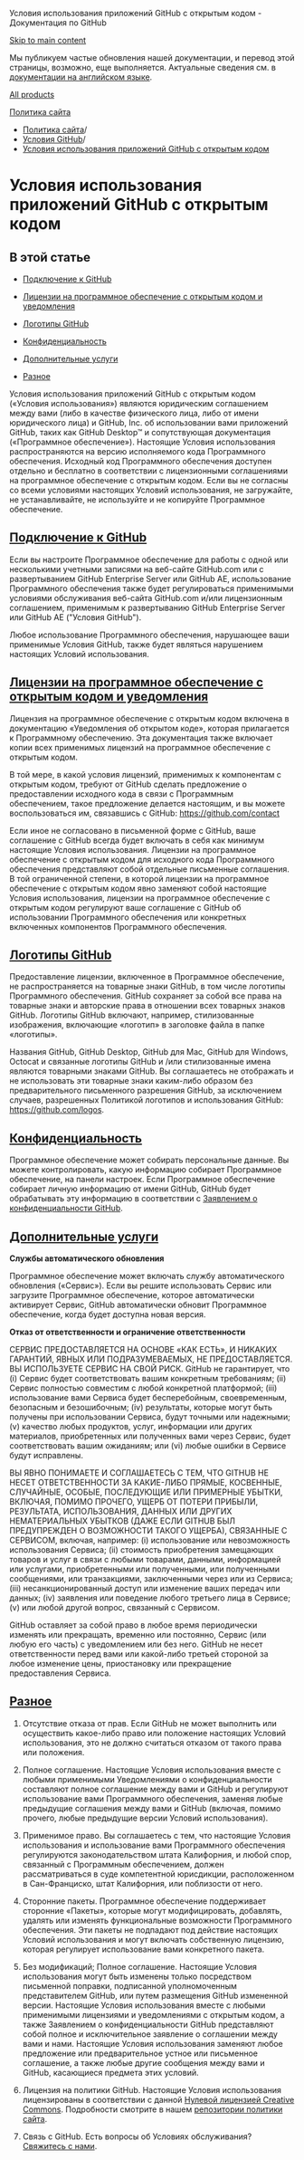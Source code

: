Условия использования приложений GitHub с открытым кодом - Документация по GitHub

[Skip to main content](#main-content)

Мы публикуем частые обновления нашей документации, и перевод этой страницы, возможно, еще выполняется. Актуальные сведения см. в [документации на английском языке](/en).

[All products](/ru)

[Политика сайта](/ru/site-policy)

* [Политика сайта](/ru/site-policy)/
* [Условия GitHub](/ru/site-policy/github-terms)/
* [Условия использования приложений GitHub с открытым кодом](/ru/site-policy/github-terms/github-open-source-applications-terms-and-conditions)

Условия использования приложений GitHub с открытым кодом
==========

В этой статье
----------

* [Подключение к GitHub](#connecting-to-github)

* [Лицензии на программное обеспечение с открытым кодом и уведомления](#open-source-licenses-and-notices)

* [Логотипы GitHub](#githubs-logos)

* [Конфиденциальность](#privacy)

* [Дополнительные услуги](#additional-services)

* [Разное](#miscellanea)

Условия использования приложений GitHub с открытым кодом («Условия использования») являются юридическим соглашением между вами (либо в качестве физического лица, либо от имени юридического лица) и GitHub, Inc. об использовании вами приложений GitHub, таких как GitHub Desktop™ и сопутствующая документация («Программное обеспечение»). Настоящие Условия использования распространяются на версию исполняемого кода Программного обеспечения. Исходный код Программного обеспечения доступен отдельно и бесплатно в соответствии с лицензионными соглашениями на программное обеспечение с открытым кодом. Если вы не согласны со всеми условиями настоящих Условий использования, не загружайте, не устанавливайте, не используйте и не копируйте Программное обеспечение.

[Подключение к GitHub](#connecting-to-github)
----------

Если вы настроите Программное обеспечение для работы с одной или несколькими учетными записями на веб-сайте GitHub.com или с развертыванием GitHub Enterprise Server или GitHub AE, использование Программного обеспечения также будет регулироваться применимыми условиями обслуживания веб-сайта GitHub.com и/или лицензионным соглашением, применимым к развертыванию GitHub Enterprise Server или GitHub AE ("Условия GitHub").

Любое использование Программного обеспечения, нарушающее ваши применимые Условия GitHub, также будет являться нарушением настоящих Условий использования.

[Лицензии на программное обеспечение с открытым кодом и уведомления](#open-source-licenses-and-notices)
----------

Лицензия на программное обеспечение с открытым кодом включена в документацию «Уведомления об открытом коде», которая прилагается к Программному обеспечению. Эта документация также включает копии всех применимых лицензий на программное обеспечение с открытым кодом.

В той мере, в какой условия лицензий, применимых к компонентам с открытым кодом, требуют от GitHub сделать предложение о предоставлении исходного кода в связи с Программным обеспечением, такое предложение делается настоящим, и вы можете воспользоваться им, связавшись с GitHub: <https://github.com/contact>

Если иное не согласовано в письменной форме с GitHub, ваше соглашение с GitHub всегда будет включать в себя как минимум настоящие Условия использования. Лицензии на программное обеспечение с открытым кодом для исходного кода Программного обеспечения представляют собой отдельные письменные соглашения. В той ограниченной степени, в которой лицензии на программное обеспечение с открытым кодом явно заменяют собой настоящие Условия использования, лицензии на программное обеспечение с открытым кодом регулируют ваше соглашение с GitHub об использовании Программного обеспечения или конкретных включенных компонентов Программного обеспечения.

[Логотипы GitHub](#githubs-logos)
----------

Предоставление лицензии, включенное в Программное обеспечение, не распространяется на товарные знаки GitHub, в том числе логотипы Программного обеспечения. GitHub сохраняет за собой все права на товарные знаки и авторские права в отношении всех товарных знаков GitHub. Логотипы GitHub включают, например, стилизованные изображения, включающие «логотип» в заголовке файла в папке «логотипы».

Названия GitHub, GitHub Desktop, GitHub для Mac, GitHub для Windows, Octocat и связанные логотипы GitHub и /или стилизованные имена являются товарными знаками GitHub. Вы соглашаетесь не отображать и не использовать эти товарные знаки каким-либо образом без предварительного письменного разрешения GitHub, за исключением случаев, разрешенных Политикой логотипов и использования GitHub: <https://github.com/logos>.

[Конфиденциальность](#privacy)
----------

Программное обеспечение может собирать персональные данные. Вы можете контролировать, какую информацию собирает Программное обеспечение, на панели настроек. Если Программное обеспечение собирает личную информацию от имени GitHub, GitHub будет обрабатывать эту информацию в соответствии с [Заявлением о конфиденциальности GitHub](/ru/site-policy/privacy-policies/github-privacy-statement).

[Дополнительные услуги](#additional-services)
----------

**Службы автоматического обновления**

Программное обеспечение может включать службу автоматического обновления («Сервис»). Если вы решите использовать Сервис или загрузите Программное обеспечение, которое автоматически активирует Сервис, GitHub автоматически обновит Программное обеспечение, когда будет доступна новая версия.

**Отказ от ответственности и ограничение ответственности**

СЕРВИС ПРЕДОСТАВЛЯЕТСЯ НА ОСНОВЕ «КАК ЕСТЬ», И НИКАКИХ ГАРАНТИЙ, ЯВНЫХ ИЛИ ПОДРАЗУМЕВАЕМЫХ, НЕ ПРЕДОСТАВЛЯЕТСЯ. ВЫ ИСПОЛЬЗУЕТЕ СЕРВИС НА СВОЙ РИСК. GitHub не гарантирует, что (i) Сервис будет соответствовать вашим конкретным требованиям; (ii) Сервис полностью совместим с любой конкретной платформой; (iii) использование вами Сервиса будет бесперебойным, своевременным, безопасным и безошибочным; (iv) результаты, которые могут быть получены при использовании Сервиса, будут точными или надежными; (v) качество любых продуктов, услуг, информации или других материалов, приобретенных или полученных вами через Сервис, будет соответствовать вашим ожиданиям; или (vi) любые ошибки в Сервисе будут исправлены.

ВЫ ЯВНО ПОНИМАЕТЕ И СОГЛАШАЕТЕСЬ С ТЕМ, ЧТО GITHUB НЕ НЕСЕТ ОТВЕТСТВЕННОСТИ ЗА КАКИЕ-ЛИБО ПРЯМЫЕ, КОСВЕННЫЕ, СЛУЧАЙНЫЕ, ОСОБЫЕ, ПОСЛЕДУЮЩИЕ ИЛИ ПРИМЕРНЫЕ УБЫТКИ, ВКЛЮЧАЯ, ПОМИМО ПРОЧЕГО, УЩЕРБ ОТ ПОТЕРИ ПРИБЫЛИ, РЕЗУЛЬТАТА, ИСПОЛЬЗОВАНИЯ, ДАННЫХ ИЛИ ДРУГИХ НЕМАТЕРИАЛЬНЫХ УБЫТКОВ (ДАЖЕ ЕСЛИ GITHUB БЫЛ ПРЕДУПРЕЖДЕН О ВОЗМОЖНОСТИ ТАКОГО УЩЕРБА), СВЯЗАННЫЕ С СЕРВИСОМ, включая, например: (i) использование или невозможность использования Сервиса; (ii) стоимость приобретения замещающих товаров и услуг в связи с любыми товарами, данными, информацией или услугами, приобретенными или полученными, или полученными сообщениями, или транзакциями, заключенными через или из Сервиса; (iii) несанкционированный доступ или изменение ваших передач или данных; (iv) заявления или поведение любого третьего лица в Сервисе; (v) или любой другой вопрос, связанный с Сервисом.

GitHub оставляет за собой право в любое время периодически изменять или прекращать, временно или постоянно, Сервис (или любую его часть) с уведомлением или без него. GitHub не несет ответственности перед вами или какой-либо третьей стороной за любое изменение цены, приостановку или прекращение предоставления Сервиса.

[Разное](#miscellanea)
----------

1. Отсутствие отказа от прав. Если GitHub не может выполнить или осуществить какое-либо право или положение настоящих Условий использования, это не должно считаться отказом от такого права или положения.

2. Полное соглашение. Настоящие Условия использования вместе с любыми применимыми Уведомлениями о конфиденциальности составляют полное соглашение между вами и GitHub и регулируют использование вами Программного обеспечения, заменяя любые предыдущие соглашения между вами и GitHub (включая, помимо прочего, любые предыдущие версии Условий использования).

3. Применимое право. Вы соглашаетесь с тем, что настоящие Условия использования и использование вами Программного обеспечения регулируются законодательством штата Калифорния, и любой спор, связанный с Программным обеспечением, должен рассматриваться в суде компетентной юрисдикции, расположенном в Сан-Франциско, штат Калифорния, или поблизости от него.

4. Сторонние пакеты. Программное обеспечение поддерживает сторонние «Пакеты», которые могут модифицировать, добавлять, удалять или изменять функциональные возможности Программного обеспечения. Эти пакеты не подпадают под действие настоящих Условий использования и могут включать собственную лицензию, которая регулирует использование вами конкретного пакета.

5. Без модификаций; Полное соглашение. Настоящие Условия использования могут быть изменены только посредством письменной поправки, подписанной уполномоченным представителем GitHub, или путем размещения GitHub измененной версии. Настоящие Условия использования вместе с любыми применимыми лицензиями и уведомлениями с открытым кодом, а также Заявлением о конфиденциальности GitHub представляют собой полное и исключительное заявление о соглашении между вами и нами. Настоящие Условия использования заменяют любое предложение или предварительное устное или письменное соглашение, а также любые другие сообщения между вами и GitHub, касающиеся предмета этих условий.

6. Лицензия на политики GitHub. Настоящие Условия использования лицензированы в соответствии с данной [Нулевой лицензией Creative Commons](https://creativecommons.org/publicdomain/zero/1.0/). Подробности смотрите в нашем [репозитории политики сайта](https://github.com/github/site-policy#license).

7. Связь с GitHub. Есть вопросы об Условиях обслуживания? [Свяжитесь с нами](https://support.github.com/contact?tags=docs-policy).
